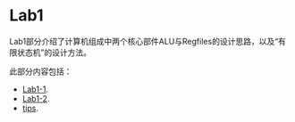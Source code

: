 # Lab1

Lab1部分介绍了计算机组成中两个核心部件ALU与Regfiles的设计思路，以及“有限状态机”的设计方法。

此部分内容包括：

* [Lab1-1](/Lab1/Lab1-1).
* [Lab1-2](/Lab1/Lab1-2).
* [tips](/Lab1/tips).